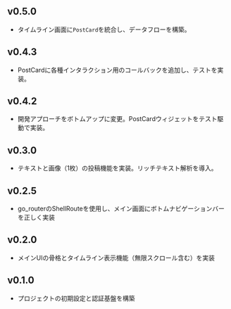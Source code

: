 ## v0.5.0

- タイムライン画面に`PostCard`を統合し、データフローを構築。

## v0.4.3

- PostCardに各種インタラクション用のコールバックを追加し、テストを実装。

## v0.4.2

- 開発アプローチをボトムアップに変更。PostCardウィジェットをテスト駆動で実装。

## v0.3.0

- テキストと画像（1枚）の投稿機能を実装。リッチテキスト解析を導入。

## v0.2.5

- go_routerのShellRouteを使用し、メイン画面にボトムナビゲーションバーを正しく実装

## v0.2.0

- メインUIの骨格とタイムライン表示機能（無限スクロール含む）を実装

## v0.1.0

- プロジェクトの初期設定と認証基盤を構築